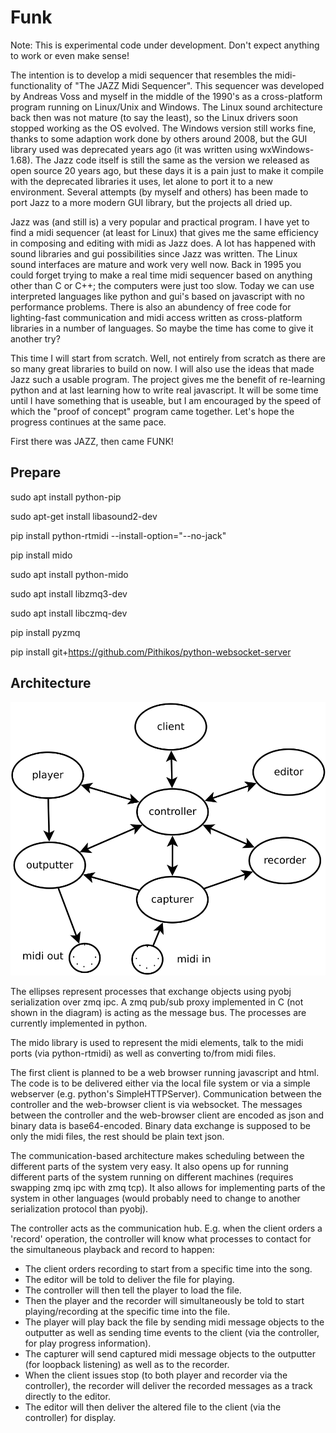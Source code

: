# Funk

Note: This is experimental code under development. Don't expect
anything to work or even make sense!

The intention is to develop a midi sequencer that resembles the midi-functionality of "The JAZZ Midi Sequencer". This
sequencer was developed by Andreas Voss and myself in the middle of the 1990's as a cross-platform program running on
Linux/Unix and Windows. The Linux sound architecture back then was not mature (to say the least), so the Linux drivers
soon stopped working as the OS evolved. The Windows version still works fine, thanks to some adaption work done by others
around 2008, but the GUI library used was deprecated years ago (it was written using wxWindows-1.68). The Jazz code 
itself is still the same as the version we released as open source 20 years ago, but these days it is a pain just to
make it compile with the deprecated libraries it uses, let alone to port it to a new environment. Several attempts
(by myself and others) has been made to port Jazz to a more modern GUI library, but the projects all dried up.

Jazz was (and still is) a very popular and practical program. I have yet to find a midi sequencer (at least for Linux)
that gives me the same efficiency in composing and editing with midi as Jazz does. A lot has happened with sound
libraries and gui possibilities since Jazz was written. The Linux sound interfaces are mature and work very well now.
Back in 1995 you could forget trying to make a real time midi sequencer based on anything other than C or C++; the
computers were just too slow. Today we can use interpreted languages like python and gui's based on javascript with
no performance problems. There is also an abundency of free code for lighting-fast communication and midi
access written as cross-platform libraries in a number of languages. So maybe the time has come to give it another
try?

This time I will start from scratch. Well, not entirely from scratch as there are so many great libraries to
build on now. I will also use the ideas that made Jazz such a usable program. The project gives me the benefit 
of re-learning python and at last learning how to write real javascript. It will be some time until I have
something that is useable, but I am encouraged by the speed of which the "proof of concept" program came together. 
Let's hope the progress continues at the same pace.

First there was JAZZ, then came FUNK!



## Prepare

sudo apt install python-pip

sudo apt-get install libasound2-dev

pip install python-rtmidi  --install-option="--no-jack"

pip install mido

sudo apt install python-mido

sudo apt install libzmq3-dev

sudo apt install libczmq-dev

pip install pyzmq

pip install git+https://github.com/Pithikos/python-websocket-server


## Architecture

<p><img src='doc/funk_architecture.svg'></p>

The ellipses represent processes that exchange objects using pyobj serialization over zmq ipc. A zmq pub/sub proxy
implemented in C (not shown in the diagram) is acting as the message bus. The processes are currently implemented
in python.

The mido library is used to represent the midi elements, talk to the midi ports (via python-rtmidi) as well as
converting to/from midi files.

The first client is planned to be a web browser running javascript and html. The code is to be delivered either
via the local file system or via a simple webserver (e.g. python's SimpleHTTPServer). Communication between the
controller and the web-browser client is via websocket. The messages between the controller and the web-browser 
client are encoded as json and binary data is base64-encoded. Binary data exchange is supposed to be only the 
midi files, the rest should be plain text json.

The communication-based architecture makes scheduling between the different parts of the system very easy.
It also opens up for running different parts
of the system running on different machines (requires swapping zmq ipc with zmq tcp). It also allows for implementing
parts of the system in other languages (would probably need to change to another serialization protocol than
pyobj).

The controller acts as the communication hub. E.g. when the client orders a 'record' operation, the controller will
know what processes to contact for the simultaneous playback and record to happen:
- The client orders recording to start from a specific time into the song.
- The editor will be told to deliver the file for playing.
- The controller will then tell the player to load the file.
- Then the player and the recorder will simultaneously be told to start playing/recording at the specific time into the file.
- The player will play back the file by sending midi message objects to the outputter as well as sending time events to the client (via the controller, for play progress information).
- The capturer will send captured midi message objects to the outputter (for loopback listening) as well as to the recorder.
- When the client issues stop (to both player and recorder via the controller), the recorder will deliver the recorded messages as a track directly to the editor.
- The editor will then deliver the altered file to the client (via the controller) for display.
